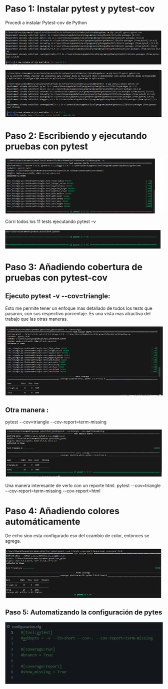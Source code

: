 # Paso 1: Instalar pytest y pytest-cov
Procedi a instalar Pytest-cov de Python

![e](https://github.com/BiancaMT957/Desarrollo-de-Software/blob/main/Archivo10/img/y1.png)


![e](https://github.com/BiancaMT957/Desarrollo-de-Software/blob/main/Archivo10/img/y2.png)


# Paso 2: Escribiendo y ejecutando pruebas con pytest



![e](https://github.com/BiancaMT957/Desarrollo-de-Software/blob/main/Archivo10/img/y3.png)


Corri todos los 11 tests ejecutando pytest –v


![e](https://github.com/BiancaMT957/Desarrollo-de-Software/blob/main/Archivo10/img/y4.png)


# Paso 3: Añadiendo cobertura de pruebas con pytest-cov
## Ejecuto pytest -v --cov=triangle:
Esto me permite tener un enfoque mas detallado de todos los tests que pasaron, con sus respectivo porcentaje. Es una vista mas atractiva del trabajo que las otras maneras.

![e](https://github.com/BiancaMT957/Desarrollo-de-Software/blob/main/Archivo10/img/y5.png)

## Otra manera :
pytest --cov=triangle --cov-report=term-missing

![e](https://github.com/BiancaMT957/Desarrollo-de-Software/blob/main/Archivo10/img/y6.png)


Una manera interesante de verlo con un reporte html.
pytest --cov=triangle --cov-report=term-missing --cov-report=html

# Paso 4: Añadiendo colores automáticamente
De echo sino esta configurado eso del ccambio de color, entonces se agrega.


![e](https://github.com/BiancaMT957/Desarrollo-de-Software/blob/main/Archivo10/img/y7.png)


## Paso 5: Automatizando la configuración de pytes


![e](https://github.com/BiancaMT957/Desarrollo-de-Software/blob/main/Archivo10/img/y8.png)
